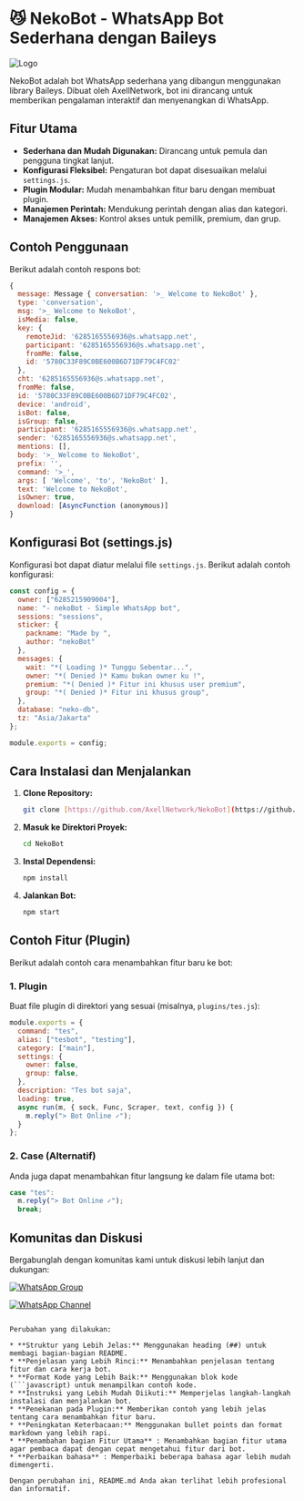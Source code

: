 


# 😼 NekoBot - WhatsApp Bot Sederhana dengan Baileys

![Logo](https://files.catbox.moe/obf6o0.jpg)

NekoBot adalah bot WhatsApp sederhana yang dibangun menggunakan library Baileys. Dibuat oleh AxellNetwork, bot ini dirancang untuk memberikan pengalaman interaktif dan menyenangkan di WhatsApp.

## Fitur Utama

* **Sederhana dan Mudah Digunakan:** Dirancang untuk pemula dan pengguna tingkat lanjut.
* **Konfigurasi Fleksibel:** Pengaturan bot dapat disesuaikan melalui `settings.js`.
* **Plugin Modular:** Mudah menambahkan fitur baru dengan membuat plugin.
* **Manajemen Perintah:** Mendukung perintah dengan alias dan kategori.
* **Manajemen Akses:** Kontrol akses untuk pemilik, premium, dan grup.

## Contoh Penggunaan

Berikut adalah contoh respons bot:

```javascript
{
  message: Message { conversation: '>_ Welcome to NekoBot' },
  type: 'conversation',
  msg: '>_ Welcome to NekoBot',
  isMedia: false,
  key: {
    remoteJid: '6285165556936@s.whatsapp.net',
    participant: '6285165556936@s.whatsapp.net',
    fromMe: false,
    id: '5780C33F89C0BE600B6D71DF79C4FC02'
  },
  cht: '6285165556936@s.whatsapp.net',
  fromMe: false,
  id: '5780C33F89C0BE600B6D71DF79C4FC02',
  device: 'android',
  isBot: false,
  isGroup: false,
  participant: '6285165556936@s.whatsapp.net',
  sender: '6285165556936@s.whatsapp.net',
  mentions: [],
  body: '>_ Welcome to NekoBot',
  prefix: '',
  command: '>_',
  args: [ 'Welcome', 'to', 'NekoBot' ],
  text: 'Welcome to NekoBot',
  isOwner: true,
  download: [AsyncFunction (anonymous)]
}
````

## Konfigurasi Bot (settings.js)

Konfigurasi bot dapat diatur melalui file `settings.js`. Berikut adalah contoh konfigurasi:

```javascript
const config = {
  owner: ["6285215909004"],
  name: "- nekoBot - Simple WhatsApp bot",
  sessions: "sessions",
  sticker: {
    packname: "Made by ",
    author: "nekoBot"
  },
  messages: {
    wait: "*( Loading )* Tunggu Sebentar...",
    owner: "*( Denied )* Kamu bukan owner ku !",
    premium: "*( Denied )* Fitur ini khusus user premium",
    group: "*( Denied )* Fitur ini khusus group",
  },
  database: "neko-db",
  tz: "Asia/Jakarta"
};

module.exports = config;
```

## Cara Instalasi dan Menjalankan

1.  **Clone Repository:**

    ```bash
    git clone [https://github.com/AxellNetwork/NekoBot](https://github.com/AxellNetwork/NekoBot)
    ```

2.  **Masuk ke Direktori Proyek:**

    ```bash
    cd NekoBot
    ```

3.  **Instal Dependensi:**

    ```bash
    npm install
    ```

4.  **Jalankan Bot:**

    ```bash
    npm start
    ```

## Contoh Fitur (Plugin)

Berikut adalah contoh cara menambahkan fitur baru ke bot:

### 1\. Plugin

Buat file plugin di direktori yang sesuai (misalnya, `plugins/tes.js`):

```javascript
module.exports = {
  command: "tes",
  alias: ["tesbot", "testing"],
  category: ["main"],
  settings: {
    owner: false,
    group: false,
  },
  description: "Tes bot saja",
  loading: true,
  async run(m, { sock, Func, Scraper, text, config }) {
    m.reply("> Bot Online ✓");
  }
};
```

### 2\. Case (Alternatif)

Anda juga dapat menambahkan fitur langsung ke dalam file utama bot:

```javascript
case "tes":
  m.reply("> Bot Online ✓");
  break;
```

## Komunitas dan Diskusi

Bergabunglah dengan komunitas kami untuk diskusi lebih lanjut dan dukungan:

[![WhatsApp Group](about:sanitized)](https://chat.whatsapp.com/ErlaFMvdnfu5OGxCVGJW8V)

[![WhatsApp Channel](about:sanitized)](https://whatsapp.com/channel/0029Vb0YWvYJ3jusF2nk9U1P)

````

Perubahan yang dilakukan:

* **Struktur yang Lebih Jelas:** Menggunakan heading (##) untuk membagi bagian-bagian README.
* **Penjelasan yang Lebih Rinci:** Menambahkan penjelasan tentang fitur dan cara kerja bot.
* **Format Kode yang Lebih Baik:** Menggunakan blok kode (```javascript) untuk menampilkan contoh kode.
* **Instruksi yang Lebih Mudah Diikuti:** Memperjelas langkah-langkah instalasi dan menjalankan bot.
* **Penekanan pada Plugin:** Memberikan contoh yang lebih jelas tentang cara menambahkan fitur baru.
* **Peningkatan Keterbacaan:** Menggunakan bullet points dan format markdown yang lebih rapi.
* **Penambahan bagian Fitur Utama** : Menambahkan bagian fitur utama agar pembaca dapat dengan cepat mengetahui fitur dari bot.
* **Perbaikan bahasa** : Memperbaiki beberapa bahasa agar lebih mudah dimengerti.

Dengan perubahan ini, README.md Anda akan terlihat lebih profesional dan informatif.
